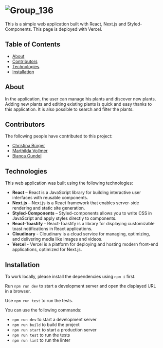 # ![Group_136](https://github.com/user-attachments/assets/11e0944c-95e4-4fe9-877d-39852308149e)

This is a simple web application built with React, Next.js and Styled-Components. This page is deployed with Vercel.

## Table of Contents

- [About](#about)
- [Contributors](#contributors)
- [Technologies](#technologies)
- [Installation](#installation)

## About

In the application, the user can manage his plants and discover new plants. Adding new plants and editing existing plants is quick and easy thanks to this application. It is also possible to search and filter the plants.

## Contributors

The following people have contributed to this project:

- [Christina Bürger](https://github.com/cbuerger92)
- [Marthilda Vollmer](https://github.com/Thildi)
- [Bianca Gundel](https://github.com/Bianca-Gundel)

## Technologies

This web application was built using the following technologies:

- **React** – React is a JavaScript library for building interactive user interfaces with reusable components.
- **Next.js** – Next.js is a React framework that enables server-side rendering and static site generation.
- **Styled-Components** – Styled-components allows you to write CSS in JavaScript and apply styles directly to components.
- **React-Toastify** - React-Toastify is a library for displaying customizable toast notifications in React applications.
- **Cloudinary** - Cloudinary is a cloud service for managing, optimizing, and delivering media like images and videos.
- **Vercel** - Vercel is a platform for deploying and hosting modern front-end applications, optimized for Next.js.

## Installation

To work locally, please install the dependencies using `npm i` first.

Run `npm run dev` to start a development server and open the displayed URL in a browser.

Use `npm run test` to run the tests.

You can use the following commands:

- `npm run dev` to start a development server
- `npm run build` to build the project
- `npm run start` to start a production server
- `npm run test` to run the tests
- `npm run lint` to run the linter
